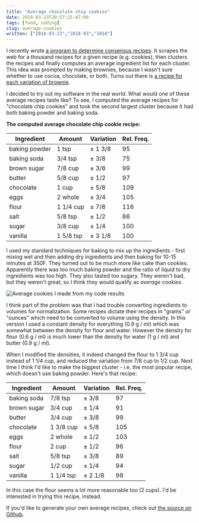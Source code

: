 ```yaml
---
title: "Average chocolate chip cookies"
date: 2018-03-23T20:57:15-07:00
tags: [food, coding]
slug: average-cookies
written: ["2018-03-23","2018-03","2018"]
---
```


I recently wrote [a program to determine consensus recipes](/consensus-cookery/). It scrapes the web for a thousand recipes for a given recipe (e.g. cookies), then clusters the recipes and finally computes an average ingredient list for each cluster. This idea was prompted by making brownies, because I wasn't sure whether to use cocoa, chocolate, or both. Turns out there is [a recipe for each variation of brownie](https://github.com/schollz/consensus-cookery#brownies).

I decided to try out my software in the real world. What would one of these average recipes taste like? To see, I computed the average recipes for "chocolate chip cookies" and took the second largest cluster because it had both baking powder and baking soda.

**The computed average chocolate chip cookie recipe:**

|   Ingredient  |   Amount  | Variation | Rel. Freq. |
|---------------|-----------|-----------|------------|
| baking powder |   1 tsp   |  ± 1 3/8  |     95     |
|  baking soda  |  3/4 tsp  |   ± 3/8   |     75     |
|  brown sugar  |  7/8 cup  |   ± 3/8   |     99     |
|     butter    |  5/8 cup  |   ± 1/2   |     97     |
|   chocolate   |   1 cup   |   ± 5/8   |    109     |
|      eggs     |  2 whole  |   ± 3/4   |    105     |
|     flour     | 1 1/4 cup |   ± 7/8   |    116     |
|      salt     |  5/8 tsp  |   ± 1/2   |     86     |
|     sugar     |  3/8 cup  |   ± 1/4   |    100     |
|    vanilla    | 1 5/8 tsp |  ± 3 1/8  |    100     |

I used my standard techniques for baking to mix up the ingredients - first mixing wet and then adding dry ingredients and then baking for 10-15 minutes at 350F. They turned out to be much more like cake than cookies. Apparently there was too much baking powder and the ratio of liquid to dry ingredients was too high. They also tasted too sugary. They weren't bad, but they weren't great, so I think they would qualify as *average cookies*.

![Average cookies I made from my code results](/img/cookies.jpg)

I think part of the problem was that I had trouble converting ingredients to volumes for normalization. Some recipes dictate their recipes in "grams" or "ounces" which need to be converted to volume using the density. In this version I used a constant density for everything (0.9 g / ml) which was somewhat between the density for flour and water. However the density for flour (0.6 g / ml) is much lower than the density for water (1 g / ml) and butter (0.9 g / ml).

When I modified the densities, it indeed changed the flour to  1 3/4 cup instead of 1 1/4 cup, and reduced the variation from 7/8 cup to 1/2 cup. Next time I think I'd like to make the biggest cluster - i.e. the most popular recipe, which doesn't use baking powder. Here's that recipe:


|  Ingredient |   Amount  | Variation | Rel. Freq. |
|-------------|-----------|-----------|-----------|
| baking soda |  7/8 tsp  |   ± 3/8   |     97     |
| brown sugar |  3/4 cup  |   ± 1/4   |     91     |
|    butter   |  3/4 cup  |   ± 3/8   |     99     |
|  chocolate  | 1 3/8 cup |   ± 5/8   |    105     |
|     eggs    |  2 whole  |   ± 1/2   |    103     |
|    flour    |   2 cup   |   ± 1/2   |     96     |
|     salt    |  5/8 tsp  |   ± 3/8   |     89     |
|    sugar    |  1/2 cup  |   ± 1/4   |     94     |
|   vanilla   | 1 1/4 tsp |  ± 2 1/8  |     98     |

In this case the flour seems a lot more reasonable too (2 cups). I'd be interested in trying this recipe, instead. 

If you'd like to generate your own average recipes, check out [the source on Github](https://github.com/schollz/consensus-cookery).